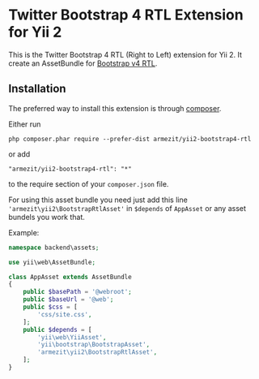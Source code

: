 Twitter Bootstrap 4 RTL Extension for Yii 2
===========================================

This is the Twitter Bootstrap 4 RTL (Right to Left) extension for Yii 2. It create an AssetBundle for [Bootstrap v4 RTL](https://github.com/MahdiMajidzadeh/bootstrap-v4-rtl).

Installation
------------

The preferred way to install this extension is through [composer](http://getcomposer.org/download/).

Either run

```
php composer.phar require --prefer-dist armezit/yii2-bootstrap4-rtl
```

or add

```
"armezit/yii2-bootstrap4-rtl": "*"
```

to the require section of your `composer.json` file.

For using this asset bundle you need just add this line `'armezit\yii2\BootstrapRtlAsset'` in `$depends` of `AppAsset` or any asset bundels you work that.

Example:

```php
namespace backend\assets;

use yii\web\AssetBundle;

class AppAsset extends AssetBundle
{
    public $basePath = '@webroot';
    public $baseUrl = '@web';
    public $css = [
        'css/site.css',
    ];
    public $depends = [
        'yii\web\YiiAsset',
        'yii\bootstrap\BootstrapAsset',
        'armezit\yii2\BootstrapRtlAsset',
    ];
}
```
